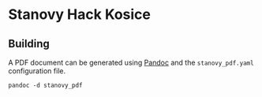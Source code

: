 # Stanovy Hack Kosice

## Building

A PDF document can be generated using [Pandoc](https://pandoc.org/) and the `stanovy_pdf.yaml` configuration file.

```shell script
pandoc -d stanovy_pdf
```
